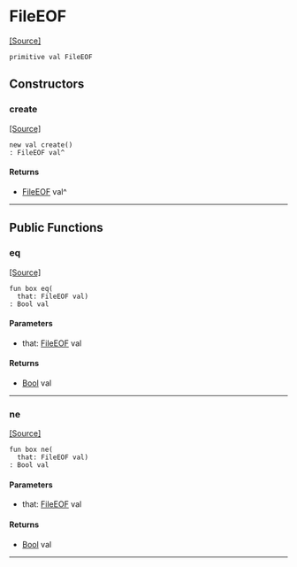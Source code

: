 # FileEOF
<span class="source-link">[[Source]](src/files/file.md#L-0-28)</span>
```pony
primitive val FileEOF
```

## Constructors

### create
<span class="source-link">[[Source]](src/files/file.md#L-0-28)</span>


```pony
new val create()
: FileEOF val^
```

#### Returns

* [FileEOF](files-FileEOF.md) val^

---

## Public Functions

### eq
<span class="source-link">[[Source]](src/files/file.md#L-0-29)</span>


```pony
fun box eq(
  that: FileEOF val)
: Bool val
```
#### Parameters

*   that: [FileEOF](files-FileEOF.md) val

#### Returns

* [Bool](builtin-Bool.md) val

---

### ne
<span class="source-link">[[Source]](src/files/file.md#L-0-29)</span>


```pony
fun box ne(
  that: FileEOF val)
: Bool val
```
#### Parameters

*   that: [FileEOF](files-FileEOF.md) val

#### Returns

* [Bool](builtin-Bool.md) val

---

